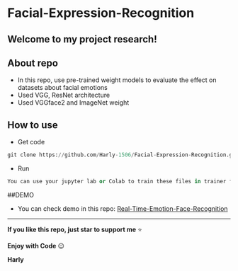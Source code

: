 # Facial-Expression-Recognition
## Welcome to my project research!

## About repo
- In this repo, use pre-trained weight models to evaluate the effect on datasets about facial emotions
- Used VGG, ResNet architecture
- Used VGGface2 and ImageNet weight
## How to use
- Get code
```python
git clone https://github.com/Harly-1506/Facial-Expression-Recognition.git
```
- Run

 ```python
 You can use your jupyter lab or Colab to train these files in trainer folder
 
 ```
 ##DEMO
 - You can check demo in this repo: [Real-Time-Emotion-Face-Recognition](https://github.com/Harly-1506/Real-Time-Emotion-Face-Recognition)

___
**If you like  this repo, just star to support me** :star:

**Enjoy with Code** :wink:

**Harly**
